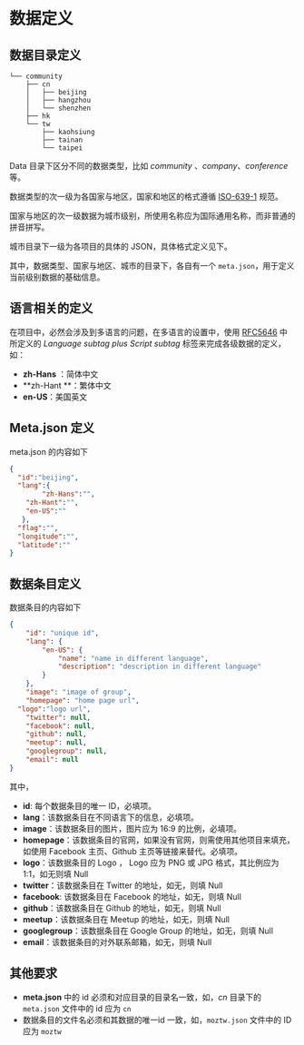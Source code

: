 # 数据定义

## 数据目录定义

```
└── community
    ├── cn
    │   ├── beijing
    │   ├── hangzhou
    │   └── shenzhen
    ├── hk
    └── tw
        ├── kaohsiung
        ├── tainan
        └── taipei
```

Data 目录下区分不同的数据类型，比如 *community* 、*company*、*conference* 等。

数据类型的次一级为各国家与地区，国家和地区的格式遵循 [ISO-639-1](https://en.wikipedia.org/wiki/List_of_ISO_639-1_codes) 规范。

国家与地区的次一级数据为城市级别，所使用名称应为国际通用名称，而非普通的拼音拼写。

城市目录下一级为各项目的具体的 JSON，具体格式定义见下。

其中，数据类型、国家与地区、城市的目录下，各自有一个 `meta.json`，用于定义当前级别数据的基础信息。

## 语言相关的定义

在项目中，必然会涉及到多语言的问题，在多语言的设置中，使用 [RFC5646](https://tools.ietf.org/html/rfc5646) 中所定义的 *Language subtag plus Script subtag* 标签来完成各级数据的定义，如：

- **zh-Hans** ：简体中文
- **zh-Hant **：繁体中文
- **en-US**：美国英文



## Meta.json 定义

meta.json 的内容如下

```json
{
  "id":"beijing",
  "lang":{
		"zh-Hans":"",
    "zh-Hant":"",
    "en-US":""
   },
  "flag":"",
  "longitude":"",
  "latitude":""
}
```



## 数据条目定义

数据条目的内容如下

```json
{
	"id": "unique id",
	"lang": {
		"en-US": {
			"name": "name in different language",
			"description": "description in different language"
		}
	},
	"image": "image of group",
	"homepage": "home page url",
  "logo":"logo url",
	"twitter": null,
	"facebook": null,
	"github": null,
	"meetup": null,
	"googlegroup": null,
	"email": null
}
```

其中，

- **id**: 每个数据条目的唯一 ID，必填项。
- **lang**：该数据条目在不同语言下的信息，必填项。
- **image**：该数据条目的图片，图片应为 16:9 的比例，必填项。
- **homepage**：该数据条目的官网，如果没有官网，则需使用其他项目来填充，如使用 Facebook 主页、Github 主页等链接来替代。必填项。
- **logo**：该数据条目的 Logo ， Logo 应为 PNG 或 JPG 格式，其比例应为 1:1，如无则填 Null
- **twitter**：该数据条目在 Twitter 的地址，如无，则填 Null
- **facebook**: 该数据条目在 Facebook 的地址，如无，则填 Null
- **github**：该数据条目在 Github 的地址，如无，则填 Null
- **meetup**：该数据条目在 Meetup 的地址，如无，则填 Null
- **googlegroup**：该数据条目在 Google Group 的地址，如无，则填 Null
- **email**：该数据条目的对外联系邮箱，如无，则填 Null

## 其他要求

- **meta.json** 中的 id 必须和对应目录的目录名一致，如，*cn* 目录下的 `meta.json` 文件中的 id 应为 `cn`
- 数据条目的文件名必须和其数据的唯一id 一致，如，`moztw.json` 文件中的 ID 应为  `moztw`
